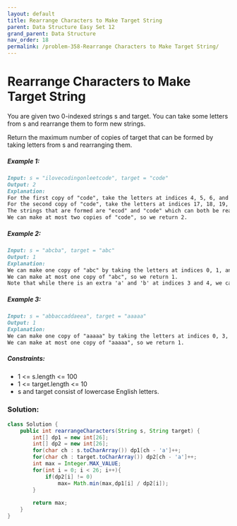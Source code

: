 ```yaml
---
layout: default
title: Rearrange Characters to Make Target String
parent: Data Structure Easy Set 12
grand_parent: Data Structure
nav_order: 18
permalink: /problem-358-Rearrange Characters to Make Target String/
---
```

# Rearrange Characters to Make Target String
You are given two 0-indexed strings s and target. You can take some letters from s and rearrange them to form new strings.

Return the maximum number of copies of target that can be formed by taking letters from s and rearranging them.

##### Example 1:
```markdown
Input: s = "ilovecodingonleetcode", target = "code"
Output: 2
Explanation:
For the first copy of "code", take the letters at indices 4, 5, 6, and 7.
For the second copy of "code", take the letters at indices 17, 18, 19, and 20.
The strings that are formed are "ecod" and "code" which can both be rearranged into "code".
We can make at most two copies of "code", so we return 2.
```
##### Example 2:
```markdown
Input: s = "abcba", target = "abc"
Output: 1
Explanation:
We can make one copy of "abc" by taking the letters at indices 0, 1, and 2.
We can make at most one copy of "abc", so we return 1.
Note that while there is an extra 'a' and 'b' at indices 3 and 4, we cannot reuse the letter 'c' at index 2, so we cannot make a second copy of "abc".
```
##### Example 3:
```markdown
Input: s = "abbaccaddaeea", target = "aaaaa"
Output: 1
Explanation:
We can make one copy of "aaaaa" by taking the letters at indices 0, 3, 6, 9, and 12.
We can make at most one copy of "aaaaa", so we return 1.
```
##### Constraints:
* 1 <= s.length <= 100
* 1 <= target.length <= 10
* s and target consist of lowercase English letters.

### Solution:
```java
class Solution {
    public int rearrangeCharacters(String s, String target) {
        int[] dp1 = new int[26];
        int[] dp2 = new int[26];
        for(char ch : s.toCharArray()) dp1[ch - 'a']++;
        for(char ch : target.toCharArray()) dp2[ch - 'a']++;
        int max = Integer.MAX_VALUE;
        for(int i = 0; i < 26; i++){
            if(dp2[i] != 0)
                max= Math.min(max,dp1[i] / dp2[i]);
        }
        
        return max;
    }
}
```